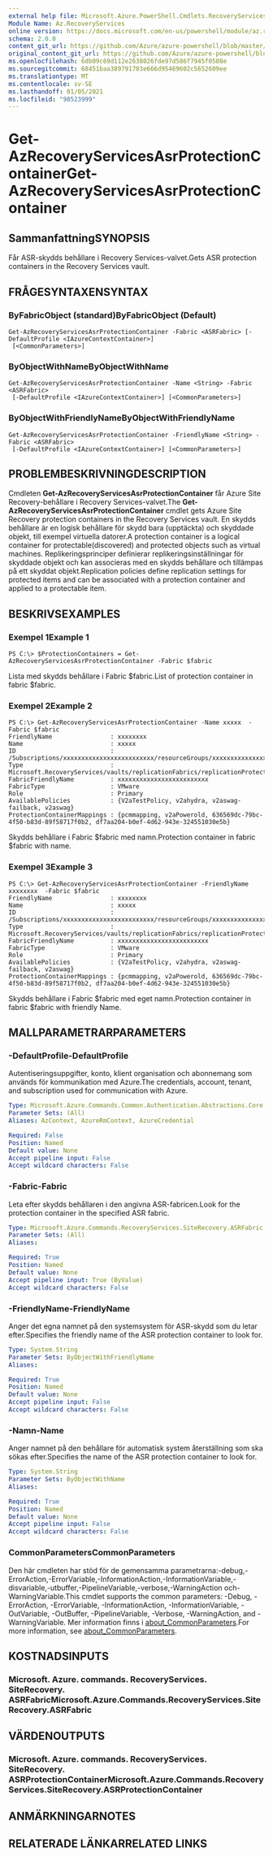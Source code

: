 ```yaml
---
external help file: Microsoft.Azure.PowerShell.Cmdlets.RecoveryServices.SiteRecovery.dll-Help.xml
Module Name: Az.RecoveryServices
online version: https://docs.microsoft.com/en-us/powershell/module/az.recoveryservices/get-azrecoveryservicesasrprotectioncontainer
schema: 2.0.0
content_git_url: https://github.com/Azure/azure-powershell/blob/master/src/RecoveryServices/RecoveryServices/help/Get-AzRecoveryServicesAsrProtectionContainer.md
original_content_git_url: https://github.com/Azure/azure-powershell/blob/master/src/RecoveryServices/RecoveryServices/help/Get-AzRecoveryServicesAsrProtectionContainer.md
ms.openlocfilehash: 6db09c69d112e2638026fde97d586f7945f0508e
ms.sourcegitcommit: 68451baa389791703e666d95469602c5652609ee
ms.translationtype: MT
ms.contentlocale: sv-SE
ms.lasthandoff: 01/05/2021
ms.locfileid: "98523999"
---
```

# <span data-ttu-id="37cd8-101">Get-AzRecoveryServicesAsrProtectionContainer</span><span class="sxs-lookup"><span data-stu-id="37cd8-101">Get-AzRecoveryServicesAsrProtectionContainer</span></span>

## <span data-ttu-id="37cd8-102">Sammanfattning</span><span class="sxs-lookup"><span data-stu-id="37cd8-102">SYNOPSIS</span></span>
<span data-ttu-id="37cd8-103">Får ASR-skydds behållare i Recovery Services-valvet.</span><span class="sxs-lookup"><span data-stu-id="37cd8-103">Gets ASR protection containers in the Recovery Services vault.</span></span>

## <span data-ttu-id="37cd8-104">FRÅGESYNTAXEN</span><span class="sxs-lookup"><span data-stu-id="37cd8-104">SYNTAX</span></span>

### <span data-ttu-id="37cd8-105">ByFabricObject (standard)</span><span class="sxs-lookup"><span data-stu-id="37cd8-105">ByFabricObject (Default)</span></span>
```
Get-AzRecoveryServicesAsrProtectionContainer -Fabric <ASRFabric> [-DefaultProfile <IAzureContextContainer>]
 [<CommonParameters>]
```

### <span data-ttu-id="37cd8-106">ByObjectWithName</span><span class="sxs-lookup"><span data-stu-id="37cd8-106">ByObjectWithName</span></span>
```
Get-AzRecoveryServicesAsrProtectionContainer -Name <String> -Fabric <ASRFabric>
 [-DefaultProfile <IAzureContextContainer>] [<CommonParameters>]
```

### <span data-ttu-id="37cd8-107">ByObjectWithFriendlyName</span><span class="sxs-lookup"><span data-stu-id="37cd8-107">ByObjectWithFriendlyName</span></span>
```
Get-AzRecoveryServicesAsrProtectionContainer -FriendlyName <String> -Fabric <ASRFabric>
 [-DefaultProfile <IAzureContextContainer>] [<CommonParameters>]
```

## <span data-ttu-id="37cd8-108">PROBLEMBESKRIVNING</span><span class="sxs-lookup"><span data-stu-id="37cd8-108">DESCRIPTION</span></span>
<span data-ttu-id="37cd8-109">Cmdleten **Get-AzRecoveryServicesAsrProtectionContainer** får Azure Site Recovery-behållare i Recovery Services-valvet.</span><span class="sxs-lookup"><span data-stu-id="37cd8-109">The **Get-AzRecoveryServicesAsrProtectionContainer** cmdlet gets Azure Site Recovery protection containers in the Recovery Services vault.</span></span>
<span data-ttu-id="37cd8-110">En skydds behållare är en logisk behållare för skydd bara (upptäckta) och skyddade objekt, till exempel virtuella datorer.</span><span class="sxs-lookup"><span data-stu-id="37cd8-110">A protection container is a logical container for protectable(discovered) and protected objects such as virtual machines.</span></span>
<span data-ttu-id="37cd8-111">Replikeringsprinciper definierar replikeringsinställningar för skyddade objekt och kan associeras med en skydds behållare och tillämpas på ett skyddat objekt.</span><span class="sxs-lookup"><span data-stu-id="37cd8-111">Replication policies define replication settings for protected items and can be associated with a protection container and applied to a protectable item.</span></span>

## <span data-ttu-id="37cd8-112">BESKRIVS</span><span class="sxs-lookup"><span data-stu-id="37cd8-112">EXAMPLES</span></span>

### <span data-ttu-id="37cd8-113">Exempel 1</span><span class="sxs-lookup"><span data-stu-id="37cd8-113">Example 1</span></span>
```
PS C:\> $ProtectionContainers = Get-AzRecoveryServicesAsrProtectionContainer -Fabric $fabric
```

<span data-ttu-id="37cd8-114">Lista med skydds behållare i Fabric $fabric.</span><span class="sxs-lookup"><span data-stu-id="37cd8-114">List of protection container in fabric $fabric.</span></span>

### <span data-ttu-id="37cd8-115">Exempel 2</span><span class="sxs-lookup"><span data-stu-id="37cd8-115">Example 2</span></span>
```
PS C:\> Get-AzRecoveryServicesAsrProtectionContainer -Name xxxxx  -Fabric $fabric
FriendlyName                : xxxxxxxx
Name                        : xxxxx
ID                          : /Subscriptions/xxxxxxxxxxxxxxxxxxxxxxxxx/resourceGroups/xxxxxxxxxxxxxxx/providers/Microsoft.RecoveryServices/vaults/xxxxxxxxxx/replicationFabrics/xxxxxxxxxxxxxxxxxxxxxxxxx/replicationProtectionContainers/xxxxxxxxxxxxxxxxxxxxxxxxx
Type                        : Microsoft.RecoveryServices/vaults/replicationFabrics/replicationProtectionContainers
FabricFriendlyName          : xxxxxxxxxxxxxxxxxxxxxxxxx
FabricType                  : VMware
Role                        : Primary
AvailablePolicies           : {V2aTestPolicy, v2ahydra, v2aswag-failback, v2aswag}
ProtectionContainerMappings : {pcmmapping, v2aPowerold, 636569dc-79bc-4f50-b83d-89f58717f0b2, df7aa204-b0ef-4d62-943e-324551030e5b}
```

<span data-ttu-id="37cd8-116">Skydds behållare i Fabric $fabric med namn.</span><span class="sxs-lookup"><span data-stu-id="37cd8-116">Protection container in fabric $fabric with name.</span></span>

### <span data-ttu-id="37cd8-117">Exempel 3</span><span class="sxs-lookup"><span data-stu-id="37cd8-117">Example 3</span></span>
```
PS C:\> Get-AzRecoveryServicesAsrProtectionContainer -FriendlyName xxxxxxxx  -Fabric $fabric
FriendlyName                : xxxxxxxx
Name                        : xxxxx
ID                          : /Subscriptions/xxxxxxxxxxxxxxxxxxxxxxxxx/resourceGroups/xxxxxxxxxxxxxxx/providers/Microsoft.RecoveryServices/vaults/xxxxxxxxxx/replicationFabrics/xxxxxxxxxxxxxxxxxxxxxxxxx/replicationProtectionContainers/xxxxxxxxxxxxxxxxxxxxxxxxx
Type                        : Microsoft.RecoveryServices/vaults/replicationFabrics/replicationProtectionContainers
FabricFriendlyName          : xxxxxxxxxxxxxxxxxxxxxxxxx
FabricType                  : VMware
Role                        : Primary
AvailablePolicies           : {V2aTestPolicy, v2ahydra, v2aswag-failback, v2aswag}
ProtectionContainerMappings : {pcmmapping, v2aPowerold, 636569dc-79bc-4f50-b83d-89f58717f0b2, df7aa204-b0ef-4d62-943e-324551030e5b}
```

<span data-ttu-id="37cd8-118">Skydds behållare i Fabric $fabric med eget namn.</span><span class="sxs-lookup"><span data-stu-id="37cd8-118">Protection container in fabric $fabric with friendly Name.</span></span>

## <span data-ttu-id="37cd8-119">MALLPARAMETRAR</span><span class="sxs-lookup"><span data-stu-id="37cd8-119">PARAMETERS</span></span>

### <span data-ttu-id="37cd8-120">-DefaultProfile</span><span class="sxs-lookup"><span data-stu-id="37cd8-120">-DefaultProfile</span></span>
<span data-ttu-id="37cd8-121">Autentiseringsuppgifter, konto, klient organisation och abonnemang som används för kommunikation med Azure.</span><span class="sxs-lookup"><span data-stu-id="37cd8-121">The credentials, account, tenant, and subscription used for communication with Azure.</span></span>


```yaml
Type: Microsoft.Azure.Commands.Common.Authentication.Abstractions.Core.IAzureContextContainer
Parameter Sets: (All)
Aliases: AzContext, AzureRmContext, AzureCredential

Required: False
Position: Named
Default value: None
Accept pipeline input: False
Accept wildcard characters: False
```

### <span data-ttu-id="37cd8-122">-Fabric</span><span class="sxs-lookup"><span data-stu-id="37cd8-122">-Fabric</span></span>
<span data-ttu-id="37cd8-123">Leta efter skydds behållaren i den angivna ASR-fabricen.</span><span class="sxs-lookup"><span data-stu-id="37cd8-123">Look for the protection container in the specified ASR fabric.</span></span>

```yaml
Type: Microsoft.Azure.Commands.RecoveryServices.SiteRecovery.ASRFabric
Parameter Sets: (All)
Aliases:

Required: True
Position: Named
Default value: None
Accept pipeline input: True (ByValue)
Accept wildcard characters: False
```

### <span data-ttu-id="37cd8-124">-FriendlyName</span><span class="sxs-lookup"><span data-stu-id="37cd8-124">-FriendlyName</span></span>
<span data-ttu-id="37cd8-125">Anger det egna namnet på den systemsystem för ASR-skydd som du letar efter.</span><span class="sxs-lookup"><span data-stu-id="37cd8-125">Specifies the friendly name of the ASR protection container to look for.</span></span>

```yaml
Type: System.String
Parameter Sets: ByObjectWithFriendlyName
Aliases:

Required: True
Position: Named
Default value: None
Accept pipeline input: False
Accept wildcard characters: False
```

### <span data-ttu-id="37cd8-126">-Namn</span><span class="sxs-lookup"><span data-stu-id="37cd8-126">-Name</span></span>
<span data-ttu-id="37cd8-127">Anger namnet på den behållare för automatisk system återställning som ska sökas efter.</span><span class="sxs-lookup"><span data-stu-id="37cd8-127">Specifies the name of the ASR protection container to look for.</span></span>

```yaml
Type: System.String
Parameter Sets: ByObjectWithName
Aliases:

Required: True
Position: Named
Default value: None
Accept pipeline input: False
Accept wildcard characters: False
```

### <span data-ttu-id="37cd8-128">CommonParameters</span><span class="sxs-lookup"><span data-stu-id="37cd8-128">CommonParameters</span></span>
<span data-ttu-id="37cd8-129">Den här cmdleten har stöd för de gemensamma parametrarna:-debug,-ErrorAction,-ErrorVariable,-InformationAction,-InformationVariable,-disvariable,-utbuffer,-PipelineVariable,-verbose,-WarningAction och-WarningVariable.</span><span class="sxs-lookup"><span data-stu-id="37cd8-129">This cmdlet supports the common parameters: -Debug, -ErrorAction, -ErrorVariable, -InformationAction, -InformationVariable, -OutVariable, -OutBuffer, -PipelineVariable, -Verbose, -WarningAction, and -WarningVariable.</span></span> <span data-ttu-id="37cd8-130">Mer information finns i [about_CommonParameters](http://go.microsoft.com/fwlink/?LinkID=113216).</span><span class="sxs-lookup"><span data-stu-id="37cd8-130">For more information, see [about_CommonParameters](http://go.microsoft.com/fwlink/?LinkID=113216).</span></span>

## <span data-ttu-id="37cd8-131">KOSTNADS</span><span class="sxs-lookup"><span data-stu-id="37cd8-131">INPUTS</span></span>

### <span data-ttu-id="37cd8-132">Microsoft. Azure. commands. RecoveryServices. SiteRecovery. ASRFabric</span><span class="sxs-lookup"><span data-stu-id="37cd8-132">Microsoft.Azure.Commands.RecoveryServices.SiteRecovery.ASRFabric</span></span>

## <span data-ttu-id="37cd8-133">VÄRDEN</span><span class="sxs-lookup"><span data-stu-id="37cd8-133">OUTPUTS</span></span>

### <span data-ttu-id="37cd8-134">Microsoft. Azure. commands. RecoveryServices. SiteRecovery. ASRProtectionContainer</span><span class="sxs-lookup"><span data-stu-id="37cd8-134">Microsoft.Azure.Commands.RecoveryServices.SiteRecovery.ASRProtectionContainer</span></span>

## <span data-ttu-id="37cd8-135">ANMÄRKNINGAR</span><span class="sxs-lookup"><span data-stu-id="37cd8-135">NOTES</span></span>

## <span data-ttu-id="37cd8-136">RELATERADE LÄNKAR</span><span class="sxs-lookup"><span data-stu-id="37cd8-136">RELATED LINKS</span></span>
